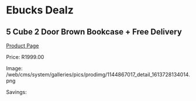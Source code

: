 
# Ebucks Dealz
## 5 Cube 2 Door Brown Bookcase + Free Delivery
[Product Page](https://www.ebucks.com/web/shop/productSelected.do?prodId=1144867017&catId=1130195724)

Price: R1999.00

Image: /web/cms/system/galleries/pics/prodimg/1144867017_detail_1613728134014.png

Savings: 


	